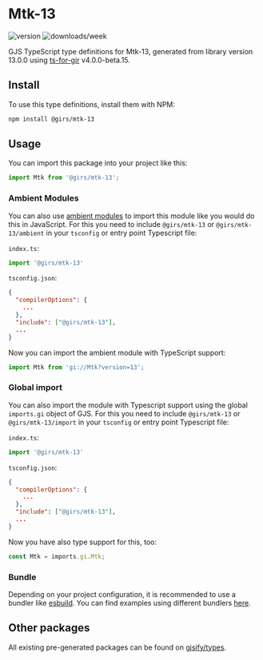
# Mtk-13

![version](https://img.shields.io/npm/v/@girs/mtk-13)
![downloads/week](https://img.shields.io/npm/dw/@girs/mtk-13)


GJS TypeScript type definitions for Mtk-13, generated from library version 13.0.0 using [ts-for-gir](https://github.com/gjsify/ts-for-gir) v4.0.0-beta.15.


## Install

To use this type definitions, install them with NPM:
```bash
npm install @girs/mtk-13
```

## Usage

You can import this package into your project like this:
```ts
import Mtk from '@girs/mtk-13';
```

### Ambient Modules

You can also use [ambient modules](https://github.com/gjsify/ts-for-gir/tree/main/packages/cli#ambient-modules) to import this module like you would do this in JavaScript.
For this you need to include `@girs/mtk-13` or `@girs/mtk-13/ambient` in your `tsconfig` or entry point Typescript file:

`index.ts`:
```ts
import '@girs/mtk-13'
```

`tsconfig.json`:
```json
{
  "compilerOptions": {
    ...
  },
  "include": ["@girs/mtk-13"],
  ...
}
```

Now you can import the ambient module with TypeScript support: 

```ts
import Mtk from 'gi://Mtk?version=13';
```

### Global import

You can also import the module with Typescript support using the global `imports.gi` object of GJS.
For this you need to include `@girs/mtk-13` or `@girs/mtk-13/import` in your `tsconfig` or entry point Typescript file:

`index.ts`:
```ts
import '@girs/mtk-13'
```

`tsconfig.json`:
```json
{
  "compilerOptions": {
    ...
  },
  "include": ["@girs/mtk-13"],
  ...
}
```

Now you have also type support for this, too:

```ts
const Mtk = imports.gi.Mtk;
```

### Bundle

Depending on your project configuration, it is recommended to use a bundler like [esbuild](https://esbuild.github.io/). You can find examples using different bundlers [here](https://github.com/gjsify/ts-for-gir/tree/main/examples).

## Other packages

All existing pre-generated packages can be found on [gjsify/types](https://github.com/gjsify/types).

